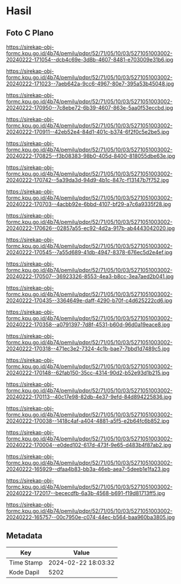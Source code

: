 # Hasil

## Foto C Plano

https://sirekap-obj-formc.kpu.go.id/4b74/pemilu/pdpr/52/71/05/10/03/5271051003002-20240222-171054--dcb4c69e-3d8b-4607-8481-e703009e31b6.jpg

https://sirekap-obj-formc.kpu.go.id/4b74/pemilu/pdpr/52/71/05/10/03/5271051003002-20240222-171023--7aeb642a-9cc6-4967-80e7-395a53b45048.jpg

https://sirekap-obj-formc.kpu.go.id/4b74/pemilu/pdpr/52/71/05/10/03/5271051003002-20240222-170950--7c8ebe72-6b39-4607-863e-5aa0f53eccbd.jpg

https://sirekap-obj-formc.kpu.go.id/4b74/pemilu/pdpr/52/71/05/10/03/5271051003002-20240222-170911--42eb52e4-84d1-401c-b374-6f2f0c5e2be5.jpg

https://sirekap-obj-formc.kpu.go.id/4b74/pemilu/pdpr/52/71/05/10/03/5271051003002-20240222-170825--f3b08383-98b0-405d-8400-818055dbe63e.jpg

https://sirekap-obj-formc.kpu.go.id/4b74/pemilu/pdpr/52/71/05/10/03/5271051003002-20240222-170742--5a39da3d-94d9-4b1c-847c-f13147b7f752.jpg

https://sirekap-obj-formc.kpu.go.id/4b74/pemilu/pdpr/52/71/05/10/03/5271051003002-20240222-170703--4acbb92e-6bbd-4107-bf29-a7c6a9335f28.jpg

https://sirekap-obj-formc.kpu.go.id/4b74/pemilu/pdpr/52/71/05/10/03/5271051003002-20240222-170626--02857a55-ec92-4d2a-917b-ab4443042020.jpg

https://sirekap-obj-formc.kpu.go.id/4b74/pemilu/pdpr/52/71/05/10/03/5271051003002-20240222-170545--7a55d689-41db-4947-8378-676ec5d2e4ef.jpg

https://sirekap-obj-formc.kpu.go.id/4b74/pemilu/pdpr/52/71/05/10/03/5271051003002-20240222-170507--36923326-8553-4ea3-b8cc-3ea7aed2b041.jpg

https://sirekap-obj-formc.kpu.go.id/4b74/pemilu/pdpr/52/71/05/10/03/5271051003002-20240222-170435--3364649e-daff-4290-b70f-c4d625222cd6.jpg

https://sirekap-obj-formc.kpu.go.id/4b74/pemilu/pdpr/52/71/05/10/03/5271051003002-20240222-170358--a0791397-7d8f-4531-b60d-96d0a19eace8.jpg

https://sirekap-obj-formc.kpu.go.id/4b74/pemilu/pdpr/52/71/05/10/03/5271051003002-20240222-170318--471ec3e2-7324-4c1b-bae7-7bbd1d7489c5.jpg

https://sirekap-obj-formc.kpu.go.id/4b74/pemilu/pdpr/52/71/05/10/03/5271051003002-20240222-170148--62fab150-35cc-4314-90d2-b52e93d1b215.jpg

https://sirekap-obj-formc.kpu.go.id/4b74/pemilu/pdpr/52/71/05/10/03/5271051003002-20240222-170113--40c17e98-82db-4e37-9efd-84d894225836.jpg

https://sirekap-obj-formc.kpu.go.id/4b74/pemilu/pdpr/52/71/05/10/03/5271051003002-20240222-170038--1418c4af-a404-4881-a5f5-e2b64fc6b852.jpg

https://sirekap-obj-formc.kpu.go.id/4b74/pemilu/pdpr/52/71/05/10/03/5271051003002-20240222-170004--e0ded102-617d-473f-9e65-d483b4f87ab2.jpg

https://sirekap-obj-formc.kpu.go.id/4b74/pemilu/pdpr/52/71/05/10/03/5271051003002-20240222-165929--dfaa4b83-bb3a-46eb-aea7-5deeb1e1fa23.jpg

https://sirekap-obj-formc.kpu.go.id/4b74/pemilu/pdpr/52/71/05/10/03/5271051003002-20240222-172017--bececdfb-6a3b-4568-b691-f19d81713ff5.jpg

https://sirekap-obj-formc.kpu.go.id/4b74/pemilu/pdpr/52/71/05/10/03/5271051003002-20240222-165757--00c7950e-c074-44ec-b564-baa960ba3805.jpg


## Metadata

| Key        | Value               |
| ---------- | ------------------- |
| Time Stamp | 2024-02-22 18:03:32 |
| Kode Dapil | 5202                |



